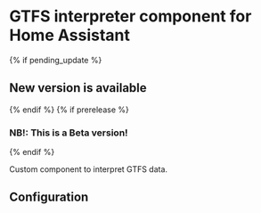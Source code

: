 # GTFS interpreter component for Home Assistant

{% if pending_update %}

## New version is available

{% endif %}
{% if prerelease %}

### NB!: This is a Beta version!

{% endif %}

Custom component to interpret GTFS data.

## Configuration


